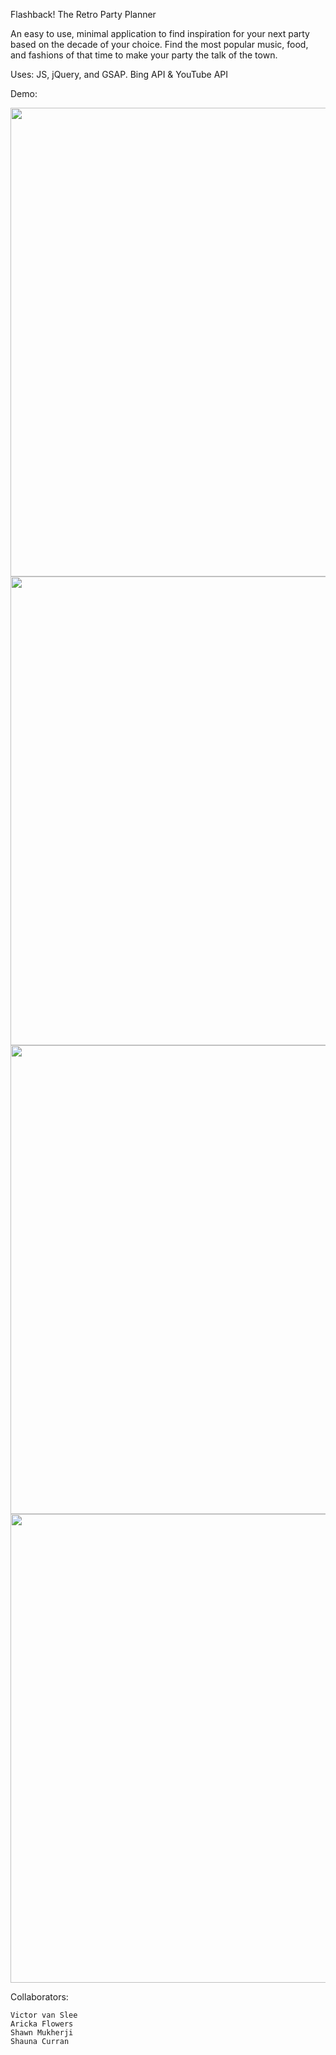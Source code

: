 

Flashback! The Retro Party Planner

An easy to use, minimal application to find inspiration for your next party based on the decade of your choice. Find the most popular music, food, and fashions of that time to make your party the talk of the town.

Uses: JS, jQuery, and GSAP. Bing API & YouTube API

Demo: 

<p align="center">
	<img src="http://i.imgur.com/wEXEVks.gif" width = "750"/>
	<img src="http://i.imgur.com/8XaC1xb.png" width = "750"/>
	<img src="http://i.imgur.com/cs0ADYO.png" width = "750"/>
	<img src="http://i.imgur.com/NF5Qwk7.png" width = "750"/>
	

</p>

Collaborators: 
	
	Victor van Slee
	Aricka Flowers
	Shawn Mukherji
	Shauna Curran